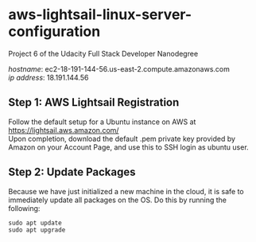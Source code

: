 # aws-lightsail-linux-server-configuration

Project 6 of the Udacity Full Stack Developer Nanodegree

_hostname_:   ec2-18-191-144-56.us-east-2.compute.amazonaws.com  
_ip address_: 18.191.144.56

## Step 1: AWS Lightsail Registration
Follow the default setup for a Ubuntu instance on AWS at https://lightsail.aws.amazon.com/  
Upon completion, download the default .pem private key provided by Amazon on your Account Page, and use this to SSH login as ubuntu user.  

## Step 2: Update Packages
Because we have just initialized a new machine in the cloud, it is safe to immediately update all packages on the OS. Do this by running the following:
```
sudo apt update
sudo apt upgrade
```
